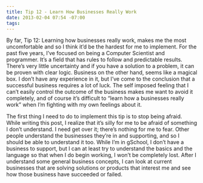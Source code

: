 ```yaml
---
title: Tip 12 - Learn How Businesses Really Work
date: 2013-02-04 07:54 -07:00
tags:
---
```


By far, Tip 12: Learning how businesses really work, makes me the most
uncomfortable and so I think it’d be the hardest for me to implement. For the
past five years, I’ve focused on being a Computer Scientist and programmer.
It’s a field that has rules to follow and predictable results. There’s very
little uncertainty and if you have a solution to a problem, it can be proven
with clear logic. Business on the other hand, seems like a magical box. I don’t
have any experience in it, but I’ve come to the conclusion that a successful
business requires a lot of luck. The self imposed feeling that I can’t easily
control the outcome of the business makes me want to avoid it completely, and
of course it’s difficult to “learn how a businesses really work” when I’m
fighting with my own feelings about it.

The first thing I need to do to implement this tip is to stop being afraid.
While writing this post, I realize that it’s silly for me to be afraid of
something I don’t understand. I need get over it; there’s nothing for me to
fear. Other people understand the businesses they’re in and supporting, and so
I should be able to understand it too. While I’m in gSchool, I don’t have a
business to support, but I can at least try to understand the basics and the
language so that when I do begin working, I won’t be completely lost. After I
understand some general business concepts, I can look at current businesses
that are solving solutions or products that interest me and see how those
business have succeeded or failed.

